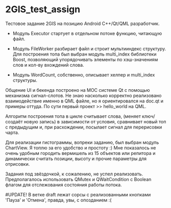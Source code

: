 # 2GIS_test_assign
Тестовое задание 2GIS на позицию Android C++/Qt/QML разработчик.

* Модуль Executor стартует в отдельном потоке функцию, читающую файл.

* Модуль FileWorker разбирает файл и строит мультииндекс структуру. Для построения топа был выбран модуль multi_index библиотеки Boost, позволяющий упорядочивать элементы по хэш-значениям слов и кол-ву вхождений слова.

* Модуль WordCount, собственно, описывает хелпер и multi_index структуры.

Общение UI и бекенда построено на MOC системе Qt с помощью механизма сигнал-слотов. Не знаю насколько корректно реализовано взаимодействие именно в QML файле, но я ориентировался на doc.qt и примеры оттуда. По сути первый проект >> hello_world на QML.

Алгоритм построения топа в цикле считывает слова, (меняет ключ/создаёт новую запись) в зависимости от условия, сравнивает новый топ с предыдущим и, при расхождении, посылает сигнал для перерисовки чарта.

Для реализации гистограммы, вопреки заданию, был выбран модуль ChartView. Я топлю за его удобство и простоту :) Мне показалось не очень удобным городить вермишель из 15 объектов или репитора и динамически считать позиции, высоту и прочие параметры для отрисовки.

Задания под звёздочкой, к сожалению, не успел реализовать. Предполагалось использовать QMutex и QWaitCondition с Boolean флагом для отслежования состояния работы потока.

#UPDATE! 
В ветке draft лежат сорсы с реализованными кнопками 'Пауза' и 'Отмена', правда, увы, с опозданием :(
